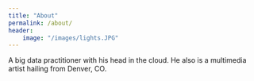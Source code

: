 ```yaml
---
title: "About"
permalink: /about/
header:
    image: "/images/lights.JPG"
---
```

A big data practitioner with his head in the cloud. He also is a multimedia artist hailing from Denver, CO.